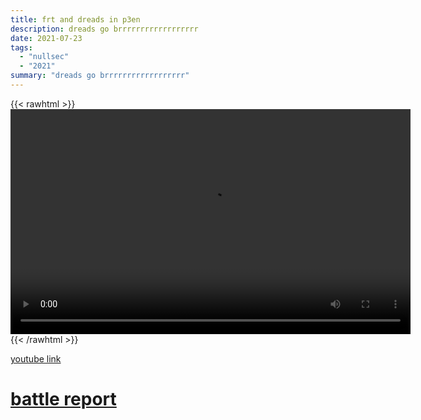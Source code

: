 ```yaml
---
title: frt and dreads in p3en
description: dreads go brrrrrrrrrrrrrrrrrr
date: 2021-07-23
tags:
  - "nullsec"
  - "2021"
summary: "dreads go brrrrrrrrrrrrrrrrrr"
---
```


{{< rawhtml >}}<video width="640" height="360" controls>
<source src="https://crowdfile.net/snuffed/frt-dreads-p3en.mp4" type="video/mp4">
Your browser does not support the video tag.</video>{{< /rawhtml >}}

[youtube link](https://www.youtube.com/watch?v=cPcDE57gkVw)

# [battle report](https://br.evetools.org/br/60fb18c280a5cd0019ff56f7)
